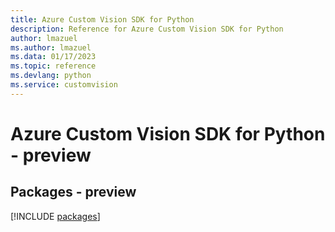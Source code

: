 ```yaml
---
title: Azure Custom Vision SDK for Python
description: Reference for Azure Custom Vision SDK for Python
author: lmazuel
ms.author: lmazuel
ms.data: 01/17/2023
ms.topic: reference
ms.devlang: python
ms.service: customvision
---
```

# Azure Custom Vision SDK for Python - preview
## Packages - preview
[!INCLUDE [packages](custom-vision-index.md)]